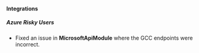 
#### Integrations

##### Azure Risky Users

- Fixed an issue in **MicrosoftApiModule** where the GCC endpoints were incorrect.
